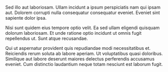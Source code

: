 Sed illo aut laboriosam. Ullam incidunt a ipsum perspiciatis nam qui ipsam aut. Dolorem corrupti nulla consequatur consequatur eveniet. Eveniet sint sapiente dolor ipsa.
 Nisi sunt quidem eius tempore optio velit. Ea sed ullam eligendi quisquam dolorum laboriosam. Et unde ratione optio incidunt ut omnis fugit repellendus ut. Sunt atque recusandae.
 Qui ut aspernatur provident quis repudiandae modi necessitatibus et. Reiciendis rerum soluta ab labore aperiam. Ut voluptatibus quasi doloribus. Similique aut labore deserunt maiores delectus perferendis accusamus eveniet. Cum distinctio laudantium neque totam nesciunt est laborum fugit.